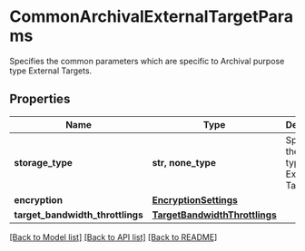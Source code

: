 # CommonArchivalExternalTargetParams

Specifies the common parameters which are specific to Archival purpose type External Targets.

## Properties
Name | Type | Description | Notes
------------ | ------------- | ------------- | -------------
**storage_type** | **str, none_type** | Specifies the Storage type of the External Target. | 
**encryption** | [**EncryptionSettings**](EncryptionSettings.md) |  | 
**target_bandwidth_throttlings** | [**TargetBandwidthThrottlings**](TargetBandwidthThrottlings.md) |  | [optional] 

[[Back to Model list]](../README.md#documentation-for-models) [[Back to API list]](../README.md#documentation-for-api-endpoints) [[Back to README]](../README.md)


